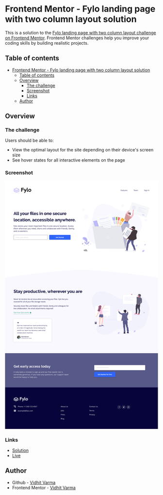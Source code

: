 # Frontend Mentor - Fylo landing page with two column layout solution

This is a solution to the [Fylo landing page with two column layout challenge on Frontend Mentor](https://www.frontendmentor.io/challenges/fylo-landing-page-with-two-column-layout-5ca5ef041e82137ec91a50f5). Frontend Mentor challenges help you improve your coding skills by building realistic projects. 

## Table of contents
- [Frontend Mentor - Fylo landing page with two column layout solution](#frontend-mentor---fylo-landing-page-with-two-column-layout-solution)
  - [Table of contents](#table-of-contents)
  - [Overview](#overview)
    - [The challenge](#the-challenge)
    - [Screenshot](#screenshot)
    - [Links](#links)
  - [Author](#author)

## Overview

### The challenge

Users should be able to:

- View the optimal layout for the site depending on their device's screen size
- See hover states for all interactive elements on the page

### Screenshot

![](./screenshot.png)


### Links
- [Solution](https://github.com/vidhitvarma/Frontend-Mentor-Projects/tree/main/fylo-landing-page-with-two-column-layout-master)
- [Live](https://fylo-landing-page-two-col-vivarma.netlify.app/)

## Author
- Github - [Vidhit Varma](https://github.com/vidhitvarma)
- Frontend Mentor - [Vidhit Varma](https://www.frontendmentor.io/profile/vidhitvarma)